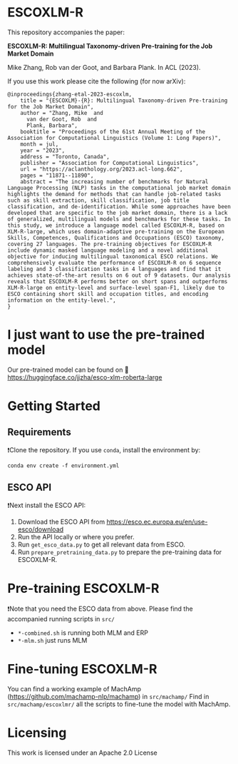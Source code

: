 # ESCOXLM-R

This repository accompanies the paper: 

__ESCOXLM-R: Multilingual Taxonomy-driven Pre-training for the Job Market Domain__

Mike Zhang, Rob van der Goot, and Barbara Plank. In ACL (2023).

If you use this work please cite the following (for now arXiv):

```
@inproceedings{zhang-etal-2023-escoxlm,
    title = "{ESCOXLM}-{R}: Multilingual Taxonomy-driven Pre-training for the Job Market Domain",
    author = "Zhang, Mike  and
      van der Goot, Rob  and
      Plank, Barbara",
    booktitle = "Proceedings of the 61st Annual Meeting of the Association for Computational Linguistics (Volume 1: Long Papers)",
    month = jul,
    year = "2023",
    address = "Toronto, Canada",
    publisher = "Association for Computational Linguistics",
    url = "https://aclanthology.org/2023.acl-long.662",
    pages = "11871--11890",
    abstract = "The increasing number of benchmarks for Natural Language Processing (NLP) tasks in the computational job market domain highlights the demand for methods that can handle job-related tasks such as skill extraction, skill classification, job title classification, and de-identification. While some approaches have been developed that are specific to the job market domain, there is a lack of generalized, multilingual models and benchmarks for these tasks. In this study, we introduce a language model called ESCOXLM-R, based on XLM-R-large, which uses domain-adaptive pre-training on the European Skills, Competences, Qualifications and Occupations (ESCO) taxonomy, covering 27 languages. The pre-training objectives for ESCOXLM-R include dynamic masked language modeling and a novel additional objective for inducing multilingual taxonomical ESCO relations. We comprehensively evaluate the performance of ESCOXLM-R on 6 sequence labeling and 3 classification tasks in 4 languages and find that it achieves state-of-the-art results on 6 out of 9 datasets. Our analysis reveals that ESCOXLM-R performs better on short spans and outperforms XLM-R-large on entity-level and surface-level span-F1, likely due to ESCO containing short skill and occupation titles, and encoding information on the entity-level.",
}
```

# I just want to use the pre-trained model

Our pre-trained model can be found on 🤗 https://huggingface.co/jjzha/esco-xlm-roberta-large

# Getting Started

## Requirements

❗Clone the repository. If you use `conda`, install the environment by:

```
conda env create -f environment.yml
```

## ESCO API

❗Next install the ESCO API:

1. Download the ESCO API from https://esco.ec.europa.eu/en/use-esco/download
2. Run the API locally or where you prefer.
3. Run `get_esco_data.py` to get all relevant data from ESCO.
4. Run `prepare_pretraining_data.py` to prepare the pre-training data for ESCOXLM-R.

# Pre-training ESCOXLM-R

❗Note that you need the ESCO data from above.
Please find the accompanied running scripts in `src/`
* `*-combined.sh` is running both MLM and ERP
* `*-mlm.sh` just runs MLM

# Fine-tuning ESCOXLM-R

You can find a working example of MachAmp (https://github.com/machamp-nlp/machamp) in `src/machamp/`
Find in `src/machamp/escoxlmr/` all the scripts to fine-tune the model with MachAmp.

# Licensing

This work is licensed under an Apache 2.0 License
